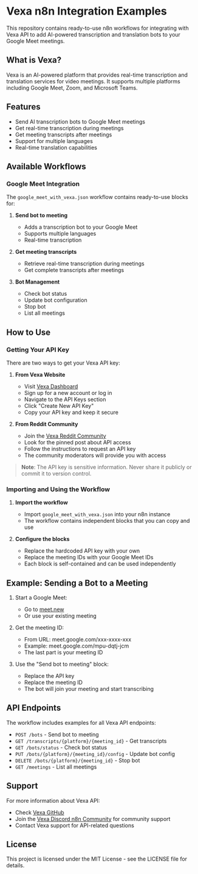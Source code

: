 # Vexa n8n Integration Examples

This repository contains ready-to-use n8n workflows for integrating with Vexa API to add AI-powered transcription and translation bots to your Google Meet meetings.

## What is Vexa?

Vexa is an AI-powered platform that provides real-time transcription and translation services for video meetings. It supports multiple platforms including Google Meet, Zoom, and Microsoft Teams.

## Features

- Send AI transcription bots to Google Meet meetings
- Get real-time transcription during meetings
- Get meeting transcripts after meetings
- Support for multiple languages
- Real-time translation capabilities

## Available Workflows

### Google Meet Integration

The `google_meet_with_vexa.json` workflow contains ready-to-use blocks for:

1. **Send bot to meeting**
   - Adds a transcription bot to your Google Meet
   - Supports multiple languages
   - Real-time transcription

2. **Get meeting transcripts**
   - Retrieve real-time transcription during meetings
   - Get complete transcripts after meetings

3. **Bot Management**
   - Check bot status
   - Update bot configuration
   - Stop bot
   - List all meetings

## How to Use

### Getting Your API Key

There are two ways to get your Vexa API key:

1. **From Vexa Website**
   - Visit [Vexa Dashboard](https://vexa.ai/dashboard/api-keys)
   - Sign up for a new account or log in
   - Navigate to the API Keys section
   - Click "Create New API Key"
   - Copy your API key and keep it secure

2. **From Reddit Community**
   - Join the [Vexa Reddit Community](https://www.reddit.com/r/vexa/)
   - Look for the pinned post about API access
   - Follow the instructions to request an API key
   - The community moderators will provide you with access

> **Note**: The API key is sensitive information. Never share it publicly or commit it to version control.

### Importing and Using the Workflow

1. **Import the workflow**
   - Import `google_meet_with_vexa.json` into your n8n instance
   - The workflow contains independent blocks that you can copy and use

2. **Configure the blocks**
   - Replace the hardcoded API key with your own
   - Replace the meeting IDs with your Google Meet IDs
   - Each block is self-contained and can be used independently

## Example: Sending a Bot to a Meeting

1. Start a Google Meet:
   - Go to [meet.new](https://meet.new)
   - Or use your existing meeting

2. Get the meeting ID:
   - From URL: meet.google.com/xxx-xxxx-xxx
   - Example: meet.google.com/mpu-dqtj-jcm
   - The last part is your meeting ID

3. Use the "Send bot to meeting" block:
   - Replace the API key
   - Replace the meeting ID
   - The bot will join your meeting and start transcribing

## API Endpoints

The workflow includes examples for all Vexa API endpoints:

- `POST /bots` - Send bot to meeting
- `GET /transcripts/{platform}/{meeting_id}` - Get transcripts
- `GET /bots/status` - Check bot status
- `PUT /bots/{platform}/{meeting_id}/config` - Update bot config
- `DELETE /bots/{platform}/{meeting_id}` - Stop bot
- `GET /meetings` - List all meetings

## Support

For more information about Vexa API:
- Check [Vexa GitHub](https://github.com/Vexa-ai/vexa)
- Join the [Vexa Discord n8n Community](https://discord.gg/kMXTD2Maw7) for community support
- Contact Vexa support for API-related questions

## License

This project is licensed under the MIT License - see the LICENSE file for details. 